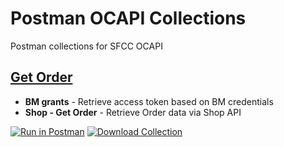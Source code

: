 # Postman OCAPI Collections
Postman collections for SFCC OCAPI

## [Get Order](ocapi_get_order.postman_collection)

* **BM grants** - Retrieve access token based on BM credentials
* **Shop - Get Order** - Retrieve Order data via Shop API

[![Run in Postman](https://run.pstmn.io/button.svg)](https://www.getpostman.com/collections/40101b8283db0fdc54d3)  [![Download Collection](https://velizarn.github.io/images/download.svg)](../../raw/master/ocapi_get_order.postman_collection)
